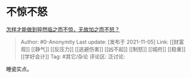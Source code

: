 # 不惊不怒
[怎样才能做到猝然临之而不惊，无故加之而不怒？](https://www.zhihu.com/question/277118659/answer/2208590723)

> Author: #0-Anonymity
> Last update: [发布于 2021-11-05]
> Link: [[财富观]] [[静气]] [[反压力]] [[逃避伤害]] [[凶不起]] [[制怒]] [[城府]] [[稳重]] [[学好会计]]
> Tag: #其它/杂论
> 评论区:
> 泛讨论:

睡瓷实点。

